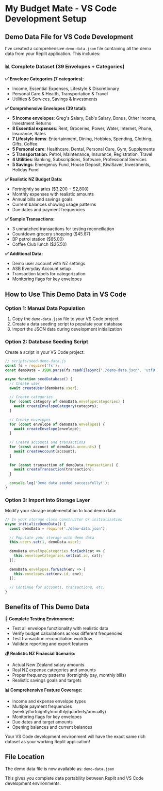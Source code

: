 # My Budget Mate - VS Code Development Setup

## Demo Data File for VS Code Development

I've created a comprehensive `demo-data.json` file containing all the demo data from your Replit application. This includes:

### 📊 Complete Dataset (39 Envelopes + Categories)

**✅ Envelope Categories (7 categories):**
- Income, Essential Expenses, Lifestyle & Discretionary  
- Personal Care & Health, Transportation & Travel
- Utilities & Services, Savings & Investments

**✅ Comprehensive Envelopes (39 total):**
- **5 Income envelopes**: Greg's Salary, Deb's Salary, Bonus, Other Income, Investment Returns
- **8 Essential expenses**: Rent, Groceries, Power, Water, Internet, Phone, Insurance, Rates  
- **7 Lifestyle items**: Entertainment, Dining, Hobbies, Spending, Clothing, Gifts, Coffee
- **5 Personal care**: Healthcare, Dental, Personal Care, Gym, Supplements
- **5 Transportation**: Petrol, Maintenance, Insurance, Registration, Travel
- **4 Utilities**: Banking, Subscriptions, Software, Professional Services
- **5 Savings**: Emergency Fund, House Deposit, KiwiSaver, Investments, Holiday Fund

**✅ Realistic NZ Budget Data:**
- Fortnightly salaries ($3,200 + $2,800)
- Monthly expenses with realistic amounts
- Annual bills and savings goals
- Current balances showing usage patterns
- Due dates and payment frequencies

**✅ Sample Transactions:**
- 3 unmatched transactions for testing reconciliation
- Countdown grocery shopping ($45.67)
- BP petrol station ($65.00)  
- Coffee Club lunch ($25.50)

**✅ Additional Data:**
- Demo user account with NZ settings
- ASB Everyday Account setup
- Transaction labels for categorization
- Monitoring flags for key envelopes

## How to Use This Demo Data in VS Code

### Option 1: Manual Data Population
1. Copy the `demo-data.json` file to your VS Code project
2. Create a data seeding script to populate your database
3. Import the JSON data during development initialization

### Option 2: Database Seeding Script
Create a script in your VS Code project:

```javascript
// scripts/seed-demo-data.js
const fs = require('fs');
const demoData = JSON.parse(fs.readFileSync('./demo-data.json', 'utf8'));

async function seedDatabase() {
  // Create user
  await createUser(demoData.user);
  
  // Create categories
  for (const category of demoData.envelopeCategories) {
    await createEnvelopeCategory(category);
  }
  
  // Create envelopes
  for (const envelope of demoData.envelopes) {
    await createEnvelope(envelope);
  }
  
  // Create accounts and transactions
  for (const account of demoData.accounts) {
    await createAccount(account);
  }
  
  for (const transaction of demoData.transactions) {
    await createTransaction(transaction);
  }
  
  console.log('Demo data seeded successfully!');
}
```

### Option 3: Import Into Storage Layer
Modify your storage implementation to load demo data:

```javascript
// In your storage class constructor or initialization
async initializeDemoData() {
  const demoData = require('./demo-data.json');
  
  // Populate your storage with demo data
  this.users.set(1, demoData.user);
  
  demoData.envelopeCategories.forEach(cat => {
    this.envelopeCategories.set(cat.id, cat);
  });
  
  demoData.envelopes.forEach(env => {
    this.envelopes.set(env.id, env);
  });
  
  // Continue for accounts, transactions, etc.
}
```

## Benefits of This Demo Data

**🎯 Complete Testing Environment:**
- Test all envelope functionality with realistic data
- Verify budget calculations across different frequencies  
- Test transaction reconciliation workflow
- Validate reporting and export features

**💰 Realistic NZ Financial Scenario:**
- Actual New Zealand salary amounts
- Real NZ expense categories and amounts
- Proper frequency patterns (fortnightly pay, monthly bills)
- Realistic savings goals and targets

**📊 Comprehensive Feature Coverage:**
- Income and expense envelope types
- Multiple payment frequencies (weekly/fortnightly/monthly/quarterly/annually)
- Monitoring flags for key envelopes
- Due dates and target amounts
- Opening balances and current balances

Your VS Code development environment will have the exact same rich dataset as your working Replit application!

## File Location
The demo data file is now available as: `demo-data.json`

This gives you complete data portability between Replit and VS Code development environments.